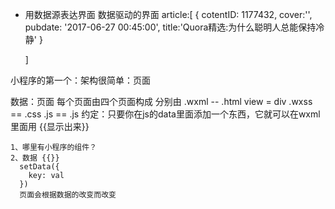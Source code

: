 - 用数据源表达界面 数据驱动的界面 
  article:[
          {
              cotentID:
              1177432,
              cover:'',
              pubdate:
              '2017-06-27
              00:45:00',
              title:'Quora精选:为什么聪明人总能保持冷静'
          }
   
  ]


小程序的第一个：架构很简单：页面

数据：页面
每个页面由四个页面构成
分别由
    .wxml  -- .html  view = div
    .wxss == .css
    .js == .js
    约定：只要你在js的data里面添加一个东西，它就可以在wxml里面用
    {{显示出来}}
    
    1、哪里有小程序的组件？
    2、数据 {{}}
      setData({
        key: val
      })
      页面会根据数据的改变而改变




